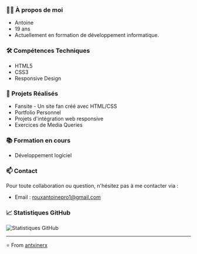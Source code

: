 ### 👨‍🎓 À propos de moi
- Antoine
- 19 ans
- Actuellement en formation de développement informatique. 
### 🛠️ Compétences Techniques
- HTML5
- CSS3
- Responsive Design

### 🚀 Projets Réalisés
- Fansite - Un site fan créé avec HTML/CSS
- Portfolio Personnel
- Projets d'intégration web responsive
- Exercices de Media Queries

### 📚 Formation en cours
- Développement logiciel

### 📫 Contact
Pour toute collaboration ou question, n'hésitez pas à me contacter via :
- Email : rouxantoinepro1@gmail.com

### 📈 Statistiques GitHub
![Statistiques GitHub](https://github-readme-stats.vercel.app/api?username=antxinerx&show_icons=true&theme=radical)

---
⭐️ From [antxinerx](https://github.com/antxinerx)

